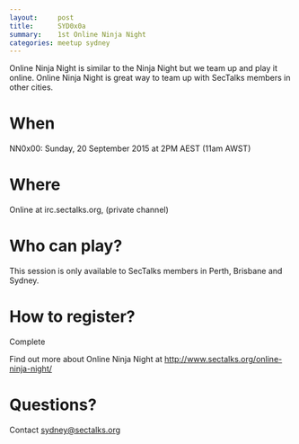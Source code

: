 ```yaml
---
layout:     post
title:      SYD0x0a 
summary:    1st Online Ninja Night
categories: meetup sydney
---
```

Online Ninja Night is similar to the Ninja Night but we team up and play it online. Online Ninja Night is great way to team up with SecTalks members in other cities.

# When

NN0x00: Sunday, 20 September 2015 at 2PM AEST (11am AWST)

# Where

Online at irc.sectalks.org, (private channel)

# Who can play?

This session is only available to SecTalks members in Perth, Brisbane and Sydney.

# How to register?

Complete <REMOVED>

Find out more about Online Ninja Night at http://www.sectalks.org/online-ninja-night/

# Questions?

Contact sydney@sectalks.org
